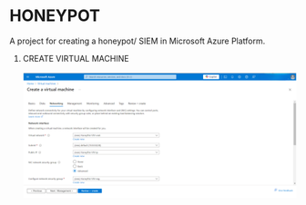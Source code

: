 # HONEYPOT
A project for creating a honeypot/ SIEM in Microsoft Azure Platform.

<ol>
  <li>CREATE VIRTUAL MACHINE</li><br>
  <img src="Screenshot 2024-07-01 154019.png"><br>
</ol>
